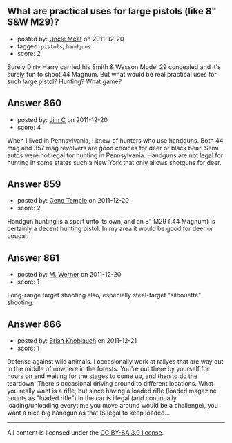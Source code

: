 ## What are practical uses for large pistols (like 8" S&W M29)?

- posted by: [Uncle Meat](https://stackexchange.com/users/-1/49-uncle-meat) on 2011-12-20
- tagged: `pistols`, `handguns`
- score: 2

Surely Dirty Harry carried his Smith & Wesson Model 29 concealed and it's surely fun to shoot 44 Magnum. But what would be real practical uses for such large pistol? Hunting? What game? 


## Answer 860

- posted by: [Jim C](https://stackexchange.com/users/-1/225-jim-c) on 2011-12-20
- score: 4

When I lived in Pennsylvania, I knew of hunters who use handguns. Both 44 mag and 357 mag revolvers are good choices for deer or black bear. Semi autos were not legal for hunting in Pennsylvania. Handguns are not legal for hunting in some states such a New York that only allows shotguns for deer.


## Answer 859

- posted by: [Gene Temple](https://stackexchange.com/users/-1/254-gene-temple) on 2011-12-20
- score: 2

Handgun hunting is a sport unto its own, and an 8" M29 (.44 Magnum) is certainly a decent hunting pistol.  In my area it would be good for deer or cougar.  


## Answer 861

- posted by: [M. Werner](https://stackexchange.com/users/-1/313-m-werner) on 2011-12-20
- score: 1

Long-range target shooting also, especially steel-target "silhouette" shooting.


## Answer 866

- posted by: [Brian Knoblauch](https://stackexchange.com/users/-1/172-brian-knoblauch) on 2011-12-21
- score: 1

Defense against wild animals.  I occasionally work at rallyes that are way out in the middle of nowhere in the forests.  You're out there by yourself for hours on end waiting for the stages to come up, and then to do the teardown.  There's occasional driving around to different locations.  What you really want is a rifle, but since having a loaded rifle (loaded magazine counts as "loaded rifle") in the car is illegal (and continually loading/unloading everytime you move around would be a challenge), you want a nice big handgun as that IS legal to keep loaded...



---

All content is licensed under the [CC BY-SA 3.0 license](https://creativecommons.org/licenses/by-sa/3.0/).
